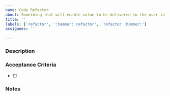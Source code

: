 ```yaml
---
name: Code Refactor
about: Something that will enable value to be delivered to the user in the future
title: ''
labels: ['refactor', ':hammer: refactor', 'refactor :hammer:']
assignees: ''

---
```


### Description
<!-- Write what code requires refactoring and why -->

### Acceptance Criteria
<!-- If refactoring is addressing a problem how do we check it has been improved? -->
- [ ] 

### Notes
<!-- Any additional information that is of use. -->

